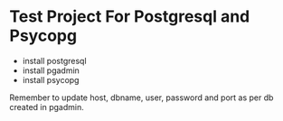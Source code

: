 # Test Project For Postgresql and Psycopg

- install postgresql
- install pgadmin
- install psycopg

Remember to update host, dbname, user, password and port as per db created in pgadmin.